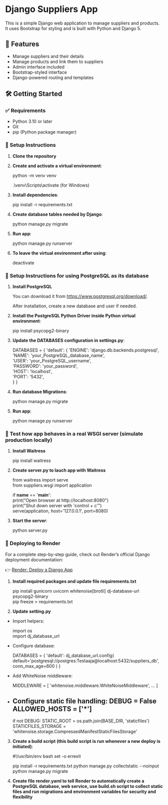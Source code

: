 # Django Suppliers App

This is a simple Django web application to manage suppliers and products. It uses Bootstrap for styling and is built with Python and Django 5.

## 🚀 Features

- Manage suppliers and their details
- Manage products and link them to suppliers
- Admin interface included
- Bootstrap-styled interface
- Django-powered routing and templates

## 🛠️ Getting Started

### ✅ Requirements

- Python 3.10 or later
- Git
- pip (Python package manager)

### 🔧 Setup Instructions

1. **Clone the repository**
  
2. **Create and activate a virtual environment**:

    python -m venv venv </br>

    .\venv\Scripts\activate    (for Windows)
   
3. **Install dependencies**:
   
    pip install -r requirements.txt
   
4. **Create database tables needed by Django**:
   
    python manage.py migrate

5. **Run app**:

    python manage.py runserver

6. **To leave the virtual environment after using**:

   deactivate

### 🔧 Setup Instructions for using PostgreSQL as its database

1. **Install PostgreSQL**

    You can download it from https://www.postgresql.org/download/. </br>

    After installation, create a new database and user if needed.
  
2. **Install the PostgreSQL Python Driver inside Python virtual environment**:

    pip install psycopg2-binary
   
3. **Update the DATABASES configuration in settings.py**:
   
    DATABASES = {
        'default': {
            'ENGINE': 'django.db.backends.postgresql',
            'NAME': 'your_PostgreSQL_database_name',       
            'USER': 'your_PostgreSQL_username',           
            'PASSWORD': 'your_password',  
            'HOST': 'localhost',          
            'PORT': '5432',              
        }
    }
   
4. **Run database Migrations**:
   
    python manage.py migrate

5. **Run app**:

    python manage.py runserver

### 🔧  Test how app behaves in a real WSGI server  (simulate production locally)

1. **Install Waitress**

    pip install waitress

2. **Create server.py to lauch app with Waitress**

    from waitress import serve </br>
    from suppliers.wsgi import application </br>

    if __name__ == '__main__':      </br>
        print("Open browser at http://localhost:8080")      </br>
        print("Shut down server with 'control + c'")        </br>
        serve(application, host='127.0.0.1', port=8080)     </br>
  
3. **Start the server**:

    python server.py

### 🔧  Deploying to Render

For a complete step-by-step guide, check out Render’s official Django deployment documentation:

👉 [Render: Deploy a Django App](https://render.com/docs/deploy-django)

1. **Install required packages and update file requirements.txt**

    pip install gunicorn uvicorn whitenoise[brotli] dj-database-url psycopg2-binary </br>
    pip freeze > requirements.txt

2. **Update setting.py**

- Import helpers:

    import os </br>
    import dj_database_url </br>

- Configure database:

    DATABASES = {
        'default': dj_database_url.config(
            default='postgresql://postgres:Testaaja@localhost:5432/suppliers_db',
            conn_max_age=600
        )
    }
  
- Add WhiteNoise middleware:

    MIDDLEWARE = [
        'whitenoise.middleware.WhiteNoiseMiddleware',
        ...
    ]

- Configure static file handling:
    DEBUG = False </br>
    ALLOWED_HOSTS = ['*']    </br>
    -------
    if not DEBUG:
        STATIC_ROOT = os.path.join(BASE_DIR, 'staticfiles')
        STATICFILES_STORAGE = 'whitenoise.storage.CompressedManifestStaticFilesStorage'

3. **Create a build script (this build script is run whenever a new deploy is initiated)**:

    #!/usr/bin/env bash
    set -o errexit

    pip install -r requirements.txt
    python manage.py collectstatic --noinput
    python manage.py migrate

4. **Create file render.yaml to tell Render to automatically create a PostgreSQL database, web service, use build.sh script to collect static files and run migrations and environment variables for security and flexibility**

